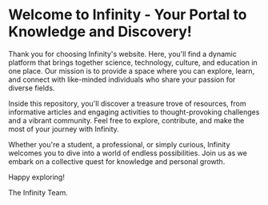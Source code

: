 # Welcome to Infinity - Your Portal to Knowledge and Discovery!

Thank you for choosing Infinity's website. Here, you'll find a dynamic platform that brings together science, technology, culture, and education in one place. Our mission is to provide a space where you can explore, learn, and connect with like-minded individuals who share your passion for diverse fields.

Inside this repository, you'll discover a treasure trove of resources, from informative articles and engaging activities to thought-provoking challenges and a vibrant community. Feel free to explore, contribute, and make the most of your journey with Infinity.

Whether you're a student, a professional, or simply curious, Infinity welcomes you to dive into a world of endless possibilities. Join us as we embark on a collective quest for knowledge and personal growth.

Happy exploring!

The Infinity Team.
